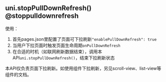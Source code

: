 ## uni.stopPullDownRefresh() @stoppulldownrefresh

<!-- UTSAPIJSON.stopPullDownRefresh.description -->

使用：
1. 首先pages.json里配置了页面可下拉刷新`"enablePullDownRefresh": true`
2. 当用户下拉页面时触发页面生命周期`onPullDownRefresh`
3. 在合适的时机（如联网刷新数据结束），调用本API`uni.stopPullDownRefresh()`，结束下拉刷新状态

本API仅负责页面下拉刷新。如使用组件下拉刷新，另见scroll-view、list-view等组件的文档。

<!-- UTSAPIJSON.stopPullDownRefresh.param -->

<!-- UTSAPIJSON.stopPullDownRefresh.returnValue -->

<!-- UTSAPIJSON.stopPullDownRefresh.compatibility -->

<!-- UTSAPIJSON.stopPullDownRefresh.tutorial -->

<!-- UTSAPIJSON.general_type.name -->

<!-- UTSAPIJSON.general_type.param -->